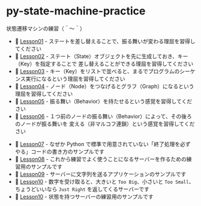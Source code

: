 # py-state-machine-practice

状態遷移マシンの練習（＾～＾）

* 📖 [Lesson01](./lesson01) - ステートを差し替えることで、振る舞いが変わる理屈を習得してください
* 📖 [Lesson02](./lesson02) - ステート（State）オブジェクトを先に生成しておき、キー（Key）を指定することで 差し替えることができる理屈を習得してください
* 📖 [Lesson03](./lesson03) - キー（Key）をリストで並べると、まるでプログラムのシーケンス実行になるという理屈を習得してください
* 📖 [Lesson04](./lesson04) - ノード（Node）をつなげるとグラフ（Graph）になるという理屈を習得してください
* 📖 [Lesson05](./lesson05) - 振る舞い（Behavior）を持たせるという感覚を習得してください
* 📖 [Lesson06](./lesson06) - １つ前のノードの振る舞い（Behavior）によって、その後ろのノードが振る舞いを 変える（非マルコフ連鎖）という感覚を習得してください
- 📖 [Lesson07](./lesson07) - なぜか Python で標準で用意されていない「終了処理を必ずやる」コードの書き方のサンプルです
- 📖 [Lesson08](./lesson08) - これから練習でよく使うことになるサーバーを作るための練習用のサンプルです
- 📖 [Lesson09](./lesson09) - サーバーに文字列を送るアプリケーションのサンプルです
- 📖 [Lesson10](./lesson10) - 数字を受け取ると、大きいと `Too Big`、小さいと `Too Small`、 ちょうどいいなら `Just Right` を返してくるサーバーです
- 📖 [Lesson10](./lesson11) - 状態を持つサーバーの練習用のサンプルです

